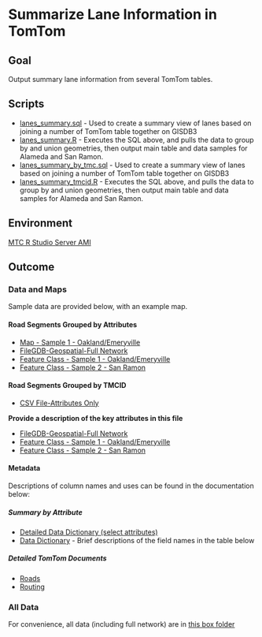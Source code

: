 # Summarize Lane Information in TomTom

## Goal

Output summary lane information from several TomTom tables. 

## Scripts

- [lanes_summary.sql](lanes_summary.sql) - Used to create a summary view of lanes based on joining a number of TomTom table together on GISDB3
- [lanes_summary.R](lanes_summary.R) - Executes the SQL above, and pulls the data to group by and union geometries, then output main table and data samples for Alameda and San Ramon. 
- [lanes_summary_by_tmc.sql](lanes_summary.sql) - Used to create a summary view of lanes based on joining a number of TomTom table together on GISDB3
- [lanes_summary_tmcid.R](lanes_summary.R) - Executes the SQL above, and pulls the data to group by and union geometries, then output main table and data samples for Alameda and San Ramon. 

## Environment

[MTC R Studio Server AMI](https://console.aws.amazon.com/ec2/home?region=us-west-2#launchAmi=ami-2dfa6155)

## Outcome

### Data and Maps

Sample data are provided below, with an example map.

#### Road Segments Grouped by Attributes

- [Map - Sample 1 - Oakland/Emeryville](http://mtc.maps.arcgis.com/home/item.html?id=21c03d5f81164bd89b1578dd25785d85)
- [FileGDB-Geospatial-Full Network](https://mtcdrive.box.com/s/s8widz2ag2v9umk8of45ost73116qlb9)
- [Feature Class - Sample 1 - Oakland/Emeryville](http://mtc.maps.arcgis.com/home/item.html?id=bb0ef42996ff483c9fa2cfc44c981c9c)
- [Feature Class - Sample 2 - San Ramon](http://mtc.maps.arcgis.com/home/item.html?id=01eddb82b12b4682927a0e25e373e49e)

#### Road Segments Grouped by TMCID 

- [CSV File-Attributes Only](https://mtcdrive.box.com/s/gly2zcjo5abj5ow02wsuosla77lmzue9)

**Provide a description of the key attributes in this file**

- [FileGDB-Geospatial-Full Network](https://mtcdrive.box.com/s/swt592xtohzoh7o0l6gktyvlrrxry8og)
- [Feature Class - Sample 1 - Oakland/Emeryville](http://mtc.maps.arcgis.com/home/item.html?id=ccdeea77c66242c881aed3869d228510)
- [Feature Class - Sample 2 - San Ramon](http://mtc.maps.arcgis.com/home/item.html?id=e4bc7f1246b7435e93c28aa3d17ae438)

#### Metadata 

Descriptions of column names and uses can be found in the documentation below:

##### Summary by Attribute

- [Detailed Data Dictionary (select attributes)](detailed_lanes_data_dictionary.md)
- [Data Dictionary](lanes_data_dictionary.csv) - Brief descriptions of the field names in the table below 

##### Detailed TomTom Documents 
- [Roads](https://mtcdrive.box.com/s/e8g0xuyr8w1pa69d9fcoc8usm6hfpe0j)
- [Routing](https://mtcdrive.box.com/s/wdtp9k3rtjnx694fhn0avlccu9xf7kiz)


### All Data

For convenience, all data (including full network) are in [this box folder](https://mtcdrive.box.com/s/ea0xvmnujakz6iwtu42iz755jflknjrs)

